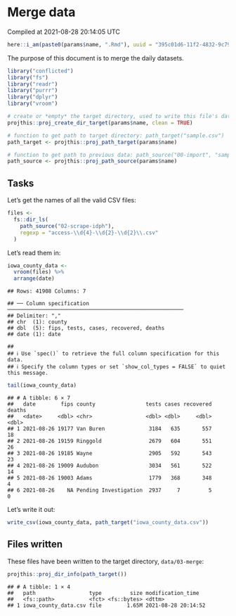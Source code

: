 Merge data
================
Compiled at 2021-08-28 20:14:05 UTC

``` r
here::i_am(paste0(params$name, ".Rmd"), uuid = "395c01d6-11f2-4832-9c79-3089737223b8")
```

The purpose of this document is to merge the daily datasets.

``` r
library("conflicted")
library("fs")
library("readr")
library("purrr")
library("dplyr")
library("vroom")
```

``` r
# create or *empty* the target directory, used to write this file's data: 
projthis::proj_create_dir_target(params$name, clean = TRUE)

# function to get path to target directory: path_target("sample.csv")
path_target <- projthis::proj_path_target(params$name)

# function to get path to previous data: path_source("00-import", "sample.csv")
path_source <- projthis::proj_path_source(params$name)
```

## Tasks

Let’s get the names of all the valid CSV files:

``` r
files <- 
  fs::dir_ls(
    path_source("02-scrape-idph"), 
    regexp = "access-\\d{4}-\\d{2}-\\d{2}\\.csv"
  )
```

Let’s read them in:

``` r
iowa_county_data <- 
  vroom(files) %>%
  arrange(date)
```

    ## Rows: 41908 Columns: 7

    ## ── Column specification ────────────────────────────────────────────────────────
    ## Delimiter: ","
    ## chr  (1): county
    ## dbl  (5): fips, tests, cases, recovered, deaths
    ## date (1): date

    ## 
    ## ℹ Use `spec()` to retrieve the full column specification for this data.
    ## ℹ Specify the column types or set `show_col_types = FALSE` to quiet this message.

``` r
tail(iowa_county_data)
```

    ## # A tibble: 6 × 7
    ##   date        fips county                tests cases recovered deaths
    ##   <date>     <dbl> <chr>                 <dbl> <dbl>     <dbl>  <dbl>
    ## 1 2021-08-26 19177 Van Buren              3184   635       557     18
    ## 2 2021-08-26 19159 Ringgold               2679   604       551     26
    ## 3 2021-08-26 19185 Wayne                  2905   592       543     23
    ## 4 2021-08-26 19009 Audubon                3034   561       522     14
    ## 5 2021-08-26 19003 Adams                  1779   368       348      4
    ## 6 2021-08-26    NA Pending Investigation  2937     7         5      0

Let’s write it out:

``` r
write_csv(iowa_county_data, path_target("iowa_county_data.csv"))
```

## Files written

These files have been written to the target directory, `data/03-merge`:

``` r
projthis::proj_dir_info(path_target())
```

    ## # A tibble: 1 × 4
    ##   path                 type         size modification_time  
    ##   <fs::path>           <fct> <fs::bytes> <dttm>             
    ## 1 iowa_county_data.csv file        1.65M 2021-08-28 20:14:52
